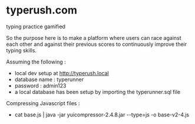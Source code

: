 # typerush.com
typing practice gamified

So the purpose here is to make a platform where users can race against each other and against their previous scores to continuously improve their typing skills.

Assuming the following : 
* local dev setup at http://typerush.local
* database name : typerunner
* password : admin123
* a local database has been setup by importing the typerunner.sql file

Compressing Javascript files :
* cat base.js | java -jar yuicompressor-2.4.8.jar --type=js -o base-v2-4.js